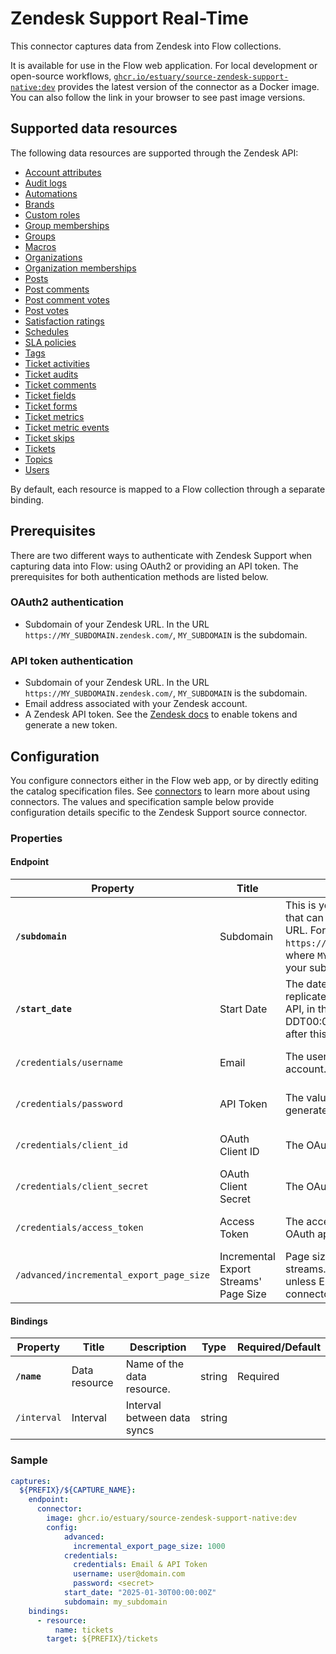 # Zendesk Support Real-Time

This connector captures data from Zendesk into Flow collections.

It is available for use in the Flow web application. For local development or open-source workflows, [`ghcr.io/estuary/source-zendesk-support-native:dev`](https://ghcr.io/estuary/source-zendesk-support-native:dev) provides the latest version of the connector as a Docker image. You can also follow the link in your browser to see past image versions.

## Supported data resources

The following data resources are supported through the Zendesk API:

* [Account attributes](https://developer.zendesk.com/api-reference/ticketing/ticket-management/skill_based_routing/#list-account-attributes)
* [Audit logs](https://developer.zendesk.com/api-reference/ticketing/account-configuration/audit_logs/#list-audit-logs)
* [Automations](https://developer.zendesk.com/api-reference/ticketing/business-rules/automations/#list-automations)
* [Brands](https://developer.zendesk.com/api-reference/ticketing/account-configuration/brands/)
* [Custom roles](https://developer.zendesk.com/api-reference/ticketing/account-configuration/custom_roles/)
* [Group memberships](https://developer.zendesk.com/api-reference/ticketing/groups/group_memberships/)
* [Groups](https://developer.zendesk.com/api-reference/ticketing/groups/groups/)
* [Macros](https://developer.zendesk.com/api-reference/ticketing/business-rules/macros/)
* [Organizations](https://developer.zendesk.com/api-reference/ticketing/ticket-management/incremental_exports/#incremental-organization-export)
* [Organization memberships](https://developer.zendesk.com/api-reference/ticketing/organizations/organization_memberships/)
* [Posts](https://developer.zendesk.com/api-reference/help_center/help-center-api/posts/#list-posts)
* [Post comments](https://developer.zendesk.com/api-reference/help_center/help-center-api/post_comments/#list-comments)
* [Post comment votes](https://developer.zendesk.com/api-reference/help_center/help-center-api/votes/#list-votes)
* [Post votes](https://developer.zendesk.com/api-reference/help_center/help-center-api/votes/#list-votes)
* [Satisfaction ratings](https://developer.zendesk.com/api-reference/ticketing/ticket-management/satisfaction_ratings/)
* [Schedules](https://developer.zendesk.com/api-reference/ticketing/ticket-management/schedules/)
* [SLA policies](https://developer.zendesk.com/api-reference/ticketing/business-rules/sla_policies/)
* [Tags](https://developer.zendesk.com/api-reference/ticketing/ticket-management/tags/)
* [Ticket activities](https://developer.zendesk.com/api-reference/ticketing/tickets/activity_stream/#list-activities)
* [Ticket audits](https://developer.zendesk.com/api-reference/ticketing/tickets/ticket_audits/)
* [Ticket comments](https://developer.zendesk.com/api-reference/ticketing/tickets/ticket_comments/)
* [Ticket fields](https://developer.zendesk.com/api-reference/ticketing/tickets/ticket_fields/)
* [Ticket forms](https://developer.zendesk.com/api-reference/ticketing/tickets/ticket_forms/)
* [Ticket metrics](https://developer.zendesk.com/api-reference/ticketing/tickets/ticket_metrics/)
* [Ticket metric events](https://developer.zendesk.com/api-reference/ticketing/tickets/ticket_metric_events/)
* [Ticket skips](https://developer.zendesk.com/api-reference/ticketing/tickets/ticket_skips/)
* [Tickets](https://developer.zendesk.com/api-reference/ticketing/ticket-management/incremental_exports/#incremental-ticket-export-cursor-based)
* [Topics](https://developer.zendesk.com/api-reference/help_center/help-center-api/topics/#list-topics)
* [Users](https://developer.zendesk.com/api-reference/ticketing/ticket-management/incremental_exports/#incremental-user-export-cursor-based)

By default, each resource is mapped to a Flow collection through a separate binding.

## Prerequisites

There are two different ways to authenticate with Zendesk Support when capturing data into Flow: using OAuth2 or providing an API token. The prerequisites for both authentication methods are listed below.

### OAuth2 authentication

* Subdomain of your Zendesk URL. In the URL `https://MY_SUBDOMAIN.zendesk.com/`, `MY_SUBDOMAIN` is the subdomain.

### API token authentication

* Subdomain of your Zendesk URL. In the URL `https://MY_SUBDOMAIN.zendesk.com/`, `MY_SUBDOMAIN` is the subdomain.
* Email address associated with your Zendesk account.
* A Zendesk API token. See the [Zendesk docs](https://support.zendesk.com/hc/en-us/articles/4408889192858-Generating-a-new-API-token) to enable tokens and generate a new token.

## Configuration

You configure connectors either in the Flow web app, or by directly editing the catalog specification files.
See [connectors](../../../concepts/connectors.md#using-connectors) to learn more about using connectors. The values and specification sample below provide configuration details specific to the Zendesk Support source connector.

### Properties

#### Endpoint

| Property | Title | Description | Type | Required/Default |
|---|---|---|---|---|
| **`/subdomain`** | Subdomain | This is your Zendesk subdomain that can be found in your account URL. For example, in `https://MY_SUBDOMAIN.zendesk.com/`, where `MY_SUBDOMAIN` is the value of your subdomain. | string | Required |
| **`/start_date`** | Start Date | The date from which you&#x27;d like to replicate data for Zendesk Support API, in the format YYYY-MM-DDT00:00:00Z. All data generated after this date will be replicated. | string | Required |
| `/credentials/username` | Email | The user email for your Zendesk account. | string | Required for API token authentication |
| `/credentials/password` | API Token | The value of the API token generated. | string | Required for API token authentication |
| `/credentials/client_id` | OAuth Client ID | The OAuth app's client ID. | string | Required for OAuth2 authentication |
| `/credentials/client_secret` | OAuth Client Secret | The OAuth app's client secret. | string | Required for OAuth2 authentication |
| `/credentials/access_token` | Access Token | The access token received from the OAuth app. | string | Required for OAuth2 authentication |
| `/advanced/incremental_export_page_size` | Incremental Export Streams' Page Size | Page size for incremental export streams. Typically left as the default unless Estuary Support or the connector logs indicate otherwise. | integer | 1,000 |


#### Bindings

| Property | Title | Description | Type | Required/Default |
|---|---|---|---|---|
| **`/name`** | Data resource | Name of the data resource. | string | Required |
| `/interval` | Interval | Interval between data syncs | string |          |

### Sample

```yaml
captures:
  ${PREFIX}/${CAPTURE_NAME}:
    endpoint:
      connector:
        image: ghcr.io/estuary/source-zendesk-support-native:dev
        config:
            advanced:
              incremental_export_page_size: 1000
            credentials:
              credentials: Email & API Token
              username: user@domain.com
              password: <secret>
            start_date: "2025-01-30T00:00:00Z"
            subdomain: my_subdomain
    bindings:
      - resource:
          name: tickets
        target: ${PREFIX}/tickets
```
